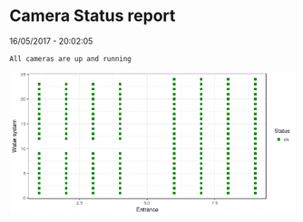 Camera Status report
================
16/05/2017 - 20:02:05

    All cameras are up and running

![](camreport_files/figure-markdown_github/unnamed-chunk-2-1.png)
